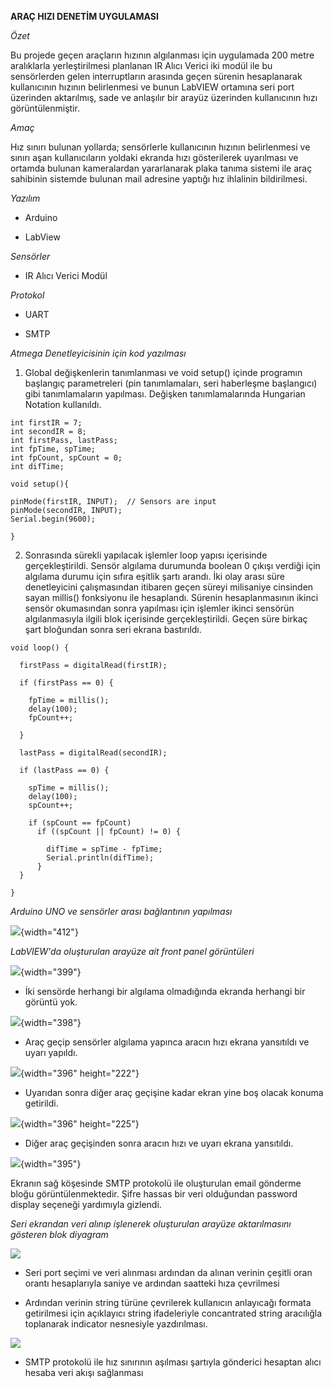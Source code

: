 **ARAÇ HIZI DENETİM UYGULAMASI**

*Özet*

Bu projede geçen araçların hızının algılanması için uygulamada 200 metre aralıklarla yerleştirilmesi planlanan IR Alıcı Verici iki modül ile bu sensörlerden gelen interruptların arasında geçen sürenin hesaplanarak kullanıcının hızının belirlenmesi ve bunun LabVIEW ortamına seri port üzerinden aktarılmış, sade ve anlaşılır bir arayüz üzerinden kullanıcının hızı görüntülenmiştir.

*Amaç*

Hız sınırı bulunan yollarda; sensörlerle kullanıcının hızının belirlenmesi ve sınırı aşan kullanıcıların yoldaki ekranda hızı gösterilerek uyarılması ve ortamda bulunan kameralardan yararlanarak plaka tanıma sistemi ile araç sahibinin sistemde bulunan mail adresine yaptığı hız ihlalinin bildirilmesi.

*Yazılım*

-   Arduino

-   LabView

*Sensörler*

-   IR Alıcı Verici Modül

*Protokol*

-   UART

-   SMTP

*Atmega Denetleyicisinin için kod yazılması*

1.  Global değişkenlerin tanımlanması ve void setup() içinde programın başlangıç parametreleri (pin tanımlamaları, seri haberleşme başlangıcı) gibi tanımlamaların yapılması. Değişken tanımlamalarında Hungarian Notation kullanıldı.

``` arduino
int firstIR = 7;
int secondIR = 8;
int firstPass, lastPass;
int fpTime, spTime;
int fpCount, spCount = 0;
int difTime;

void setup(){

pinMode(firstIR, INPUT);  // Sensors are input
pinMode(secondIR, INPUT);
Serial.begin(9600);

}
```

2.  Sonrasında sürekli yapılacak işlemler loop yapısı içerisinde gerçekleştirildi. Sensör algılama durumunda boolean 0 çıkışı verdiği için algılama durumu için sıfıra eşitlik şartı arandı. İki olay arası süre denetleyicini çalışmasından itibaren geçen süreyi milisaniye cinsinden sayan millis() fonksiyonu ile hesaplandı. Sürenin hesaplanmasının ikinci sensör okumasından sonra yapılması için işlemler ikinci sensörün algılanmasıyla ilgili blok içerisinde gerçekleştirildi. Geçen süre birkaç şart bloğundan sonra seri ekrana bastırıldı.

``` arduino
void loop() {

  firstPass = digitalRead(firstIR);

  if (firstPass == 0) {

    fpTime = millis();
    delay(100);
    fpCount++;

  }

  lastPass = digitalRead(secondIR);

  if (lastPass == 0) {

    spTime = millis();
    delay(100);
    spCount++;

    if (spCount == fpCount)
      if ((spCount || fpCount) != 0) {

        difTime = spTime - fpTime;
        Serial.println(difTime);
      }
  }

}
```

*Arduino UNO ve sensörler arası bağlantının yapılması*

![](8.png){width="412"}

*LabVIEW'da oluşturulan arayüze ait front panel görüntüleri*

![](1.JPG){width="399"}

-   İki sensörde herhangi bir algılama olmadığında ekranda herhangi bir görüntü yok.

![](2.JPG){width="398"}

-   Araç geçip sensörler algılama yapınca aracın hızı ekrana yansıtıldı ve uyarı yapıldı.

![](3.JPG){width="396" height="222"}

-   Uyarıdan sonra diğer araç geçişine kadar ekran yine boş olacak konuma getirildi.

![](4.JPG){width="396" height="225"}

-   Diğer araç geçişinden sonra aracın hızı ve uyarı ekrana yansıtıldı.

![](5.JPG){width="395"}

Ekranın sağ köşesinde SMTP protokolü ile oluşturulan email gönderme bloğu görüntülenmektedir. Şifre hassas bir veri olduğundan password display seçeneği yardımıyla gizlendi.

*Seri ekrandan veri alınıp işlenerek oluşturulan arayüze aktarılmasını gösteren blok diyagram*

![](6.JPG)

-   Seri port seçimi ve veri alınması ardından da alınan verinin çeşitli oran orantı hesaplarıyla saniye ve ardından saatteki hıza çevrilmesi

-   Ardından verinin string türüne çevrilerek kullanıcın anlayıcağı formata getirilmesi için açıklayıcı string ifadeleriyle concantrated string aracılığla toplanarak indicator nesnesiyle yazdırılması.

![](7.JPG)

-   SMTP protokolü ile hız sınırının aşılması şartıyla gönderici hesaptan alıcı hesaba veri akışı sağlanması
